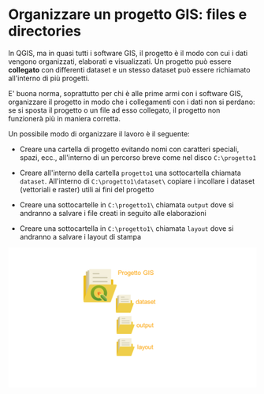 # Organizzare un progetto GIS: files e directories
In QGIS, ma in quasi tutti i software GIS, il progetto è il modo con cui i dati vengono organizzati, elaborati e visualizzati. Un progetto può essere **collegato** con differenti dataset e un stesso dataset può essere richiamato all'interno di più progetti.


E' buona norma, soprattutto per chi è alle prime armi con i software GIS, organizzare il progetto in modo che i collegamenti con i dati non si perdano: se si sposta il progetto o un file ad esso collegato, il progetto non funzionerà più in maniera corretta.

Un possibile modo di organizzare il lavoro è il seguente:

* Creare una cartella di progetto evitando nomi con caratteri speciali, spazi, ecc., all'interno di un percorso breve come nel disco `C:\progetto1`

* Creare all'interno della cartella `progetto1` una sottocartella chiamata `dataset`. All'interno di `C:\progetto1\dataset\` copiare i incollare i dataset (vettoriali e raster) utili ai fini del progetto

* Creare una sottocartelle in `C:\progetto1\` chiamata `output` dove si andranno a salvare i file creati in seguito alle elaborazioni

* Creare una sottocartella in `C:\progetto1\` chiamata `layout` dove si andranno a salvare i layout di stampa

![gui](../../../images/project.png)
